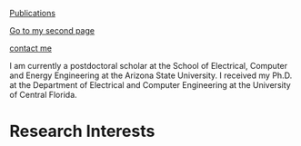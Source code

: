 <a href="https://scholar.google.com/scholar?hl=en&as_sdt=0%2C3&q=pouria+saidi&btnG=">Publications</a>  &nbsp; 

<a href="/contact/">Go to my second page</a>


[contact me](/main/contact/)

I am currently a postdoctoral scholar at the School of Electrical, Computer and Energy Engineering at the Arizona State University. I received my Ph.D. at the Department of Electrical and Computer Engineering at the University of Central Florida.
# Research Interests

